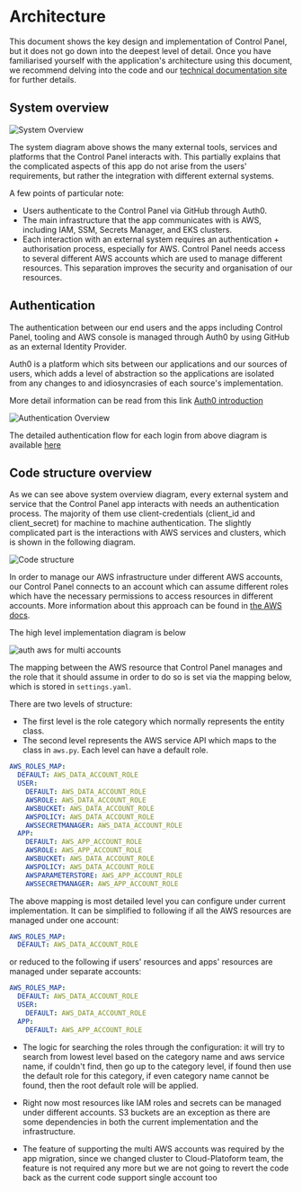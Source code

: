# Architecture

This document shows the key design and implementation of Control Panel, but it does not go down into the deepest level of detail.
Once you have familiarised yourself with the application's architecture using this document, we recommend delving into the code and our [technical documentation site](https://silver-dollop-30c6a355.pages.github.io/documentation/50-systems/control-panel/#control-panel) for further details.

## System overview
![System Overview](./images/system_overview.png "The system overview of the app")

The system diagram above shows the many external tools, services and platforms that the Control Panel interacts with.
This partially explains that the complicated aspects of this app do not arise from the users' requirements, but rather the integration with different external systems.

A few points of particular note:
- Users authenticate to the Control Panel via GitHub through Auth0.
- The main infrastructure that the app communicates with is AWS, including IAM, SSM, Secrets Manager, and EKS clusters.
- Each interaction with an external system requires an authentication + authorisation process, especially for AWS. 
Control Panel needs access to several different AWS accounts which are used to manage different resources. This separation improves the security and organisation of our resources.

## Authentication

The authentication between our end users and the apps including Control Panel, tooling 
and AWS console is managed through Auth0 by using GitHub as an external Identity Provider.

Auth0 is a platform which sits between our applications and our sources of users, 
which adds a level of abstraction so the applications are isolated from any changes to and 
idiosyncrasies of each source's implementation.

More detail information can be read from this link
[Auth0 introduction](https://auth0.com/docs/)


![Authentication Overview](./images/authentication.png "The authentications of the app")

The detailed authentication flow for each login from above diagram is available [here](./doc/auth_flows.md)

## Code structure overview
As we can see above system overview diagram, every external system and service that the Control Panel app interacts with needs 
an authentication process. The majority of them use client-credentials (client_id and client_secret) for 
machine to machine authentication. The slightly complicated part is the interactions with AWS 
services and clusters, which is shown in the following diagram. 

![Code structure](./images/code_structure.png "The code structure of the app")

In order to manage our AWS infrastructure under different AWS accounts, 
our Control Panel connects to an account which can assume
different roles which have the necessary permissions to access resources in different accounts. More information about this approach can be found in [the AWS docs](https://docs.aws.amazon.com/IAM/latest/UserGuide/tutorial_cross-account-with-roles.html).

The high level implementation diagram is below 

![auth aws for multi accounts](./images/aws_auth_multi_roles_design_diagram.png "The design diagram for multi aws accounts")


The mapping between the AWS resource that Control Panel manages and the role that it should assume in order to do so is set via the mapping below, which is stored in `settings.yaml`.

There are two levels of structure:
- The first level is the role category which normally represents the entity class.
- The second level represents the AWS service API which maps to the class in `aws.py`. Each level can have a default role.

```yaml
AWS_ROLES_MAP:
  DEFAULT: AWS_DATA_ACCOUNT_ROLE
  USER:
    DEFAULT: AWS_DATA_ACCOUNT_ROLE
    AWSROLE: AWS_DATA_ACCOUNT_ROLE
    AWSBUCKET: AWS_DATA_ACCOUNT_ROLE
    AWSPOLICY: AWS_DATA_ACCOUNT_ROLE
    AWSSECRETMANAGER: AWS_DATA_ACCOUNT_ROLE
  APP:
    DEFAULT: AWS_APP_ACCOUNT_ROLE
    AWSROLE: AWS_APP_ACCOUNT_ROLE
    AWSBUCKET: AWS_DATA_ACCOUNT_ROLE
    AWSPOLICY: AWS_DATA_ACCOUNT_ROLE
    AWSPARAMETERSTORE: AWS_APP_ACCOUNT_ROLE
    AWSSECRETMANAGER: AWS_APP_ACCOUNT_ROLE

```

The above mapping is most detailed level you can configure under current implementation. It can be simplified to following if all the AWS resources are managed under one account:
```yaml
AWS_ROLES_MAP:
  DEFAULT: AWS_DATA_ACCOUNT_ROLE
```  
or reduced to the following if users' resources and apps' resources are managed under separate accounts:
```yaml
AWS_ROLES_MAP:
  DEFAULT: AWS_DATA_ACCOUNT_ROLE
  USER:
    DEFAULT: AWS_DATA_ACCOUNT_ROLE
  APP:
    DEFAULT: AWS_APP_ACCOUNT_ROLE
```
- The logic for searching the roles through the configuration: it will try to search from lowest level based on the 
  category name and aws service name, if couldn't find, then go up to the category level, if found then use the default
  role for this category, if even category name cannot be found, then the root default role will be applied.
  
- Right now most resources like IAM roles and secrets can be managed under different accounts. 
  S3 buckets are an exception as there are some dependencies in both the current implementation 
  and the infrastructure.
  
- The feature of supporting the multi AWS accounts was required by the app migration, since we changed
  cluster to Cloud-Platoform team, the feature is not required any more but we are not going to revert
  the code back as the current code support single account too